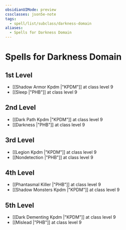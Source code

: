 ```yaml
---
obsidianUIMode: preview
cssclasses: json5e-note
tags:
  - spell/list/subclass/darkness-domain
aliases:
  - Spells for Darkness Domain
---
```

# Spells for Darkness Domain

## 1st Level

- [[Shadow Armor Kpdm \|"KPDM"]] at class level 9
- [[Sleep \|"PHB"]] at class level 9

## 2nd Level

- [[Dark Path Kpdm \|"KPDM"]] at class level 9
- [[Darkness \|"PHB"]] at class level 9

## 3rd Level

- [[Legion Kpdm \|"KPDM"]] at class level 9
- [[Nondetection \|"PHB"]] at class level 9

## 4th Level

- [[Phantasmal Killer \|"PHB"]] at class level 9
- [[Shadow Monsters Kpdm \|"KPDM"]] at class level 9

## 5th Level

- [[Dark Dementing Kpdm \|"KPDM"]] at class level 9
- [[Mislead \|"PHB"]] at class level 9
